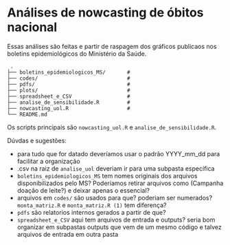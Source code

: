 # Análises de nowcasting de óbitos nacional

Essas análises são feitas e partir de raspagem dos gráficos publicaos nos boletins epidemiológicos do Ministério da Saúde.

     .
    ├── boletins_epidemiologicos_MS/       # 
    ├── codes/                             # 
    ├── pdfs/                              # 
    ├── plots/                             # 
    ├── spreadsheet_e_CSV                  # 
    ├── analise_de_sensibilidade.R         # 
    ├── nowcasting_uol.R                   # 
    └── README.md

Os scripts principais são `nowcasting_uol.R` e `analise_de_sensibilidade.R`. 

Dúvdas e sugestões:

- para tudo que for datado deveríamos usar o padrão YYYY_mm_dd para facilitar a organização
- .csv na raiz de `analise_uol` deveriam ir para uma subpasta específica
- `boletins_epidemiologicos_MS` tem nomes originais dos arquivos disponibilizados pelo MS? Poderíamos retirar arquivos como (Campanha doação de leite?) e deixar apenas o essencial?
- arquivos em `codes/` são usados para que? poderiam ser numerados? `monta_matriz.R` e `monta_matriz.R (1)` tem diferença?
- `pdfs` são relatorios internos gerados a partir de que?
- `spreadsheet_e_CSV` aqui tem arquivos de entrada e outputs? seria bom organizar em subpastas outputs que vem de um mesmo código e talvez arquivos de entrada em outra pasta
